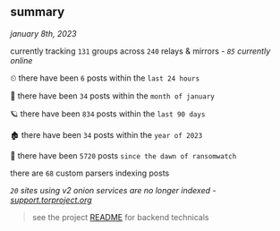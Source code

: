 
## summary
_january 8th, 2023_

currently tracking `131` groups across `240` relays & mirrors - _`85` currently online_

⏲ there have been `6` posts within the `last 24 hours`

🦈 there have been `34` posts within the `month of january`

🪐 there have been `834` posts within the `last 90 days`

🏚 there have been `34` posts within the `year of 2023`

🦕 there have been `5720` posts `since the dawn of ransomwatch`

there are `68` custom parsers indexing posts

_`20` sites using v2 onion services are no longer indexed - [support.torproject.org](https://support.torproject.org/onionservices/v2-deprecation/)_

> see the project [README](https://github.com/joshhighet/ransomwatch#ransomwatch--) for backend technicals
